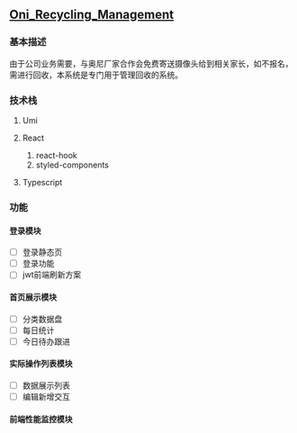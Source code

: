 ## [Oni_Recycling_Management](https://github.com/OriX0/Oni_Recycling_Management)

### 基本描述

由于公司业务需要，与奥尼厂家合作会免费寄送摄像头给到相关家长，如不报名，需进行回收，本系统是专门用于管理回收的系统。

### 技术栈

1. Umi

2. React  

   1. react-hook
   2. styled-components

3. Typescript

### 功能

#### 登录模块

- [ ] 登录静态页
- [ ] 登录功能
- [ ] jwt前端刷新方案

#### 首页展示模块

- [ ] 分类数据盘
- [ ] 每日统计
- [ ] 今日待办跟进

#### 实际操作列表模块

- [ ] 数据展示列表
- [ ] 编辑新增交互

#### 前端性能监控模块

   

